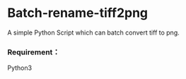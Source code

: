 # Batch-rename-tiff2png
A simple Python Script which can batch convert tiff to png.

### Requirement：
Python3
